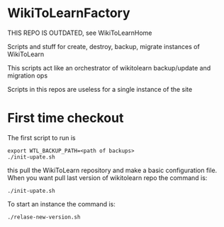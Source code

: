 # WikiToLearnFactory

THIS REPO IS OUTDATED, see WikiToLearnHome

Scripts and stuff for create, destroy, backup, migrate instances of WikiToLearn

This scripts act like an orchestrator of wikitolearn backup/update and migration ops

Scripts in this repos are useless for a single instance of the site


First time checkout
===================

The first script to run is

    export WTL_BACKUP_PATH=<path of backups>
    ./init-upate.sh
  
this pull the WikiToLearn repository and make a basic configuration file.
When you want pull last version of wikitolearn repo the command is:

    ./init-upate.sh
    
To start an instance the command is:

    ./relase-new-version.sh
